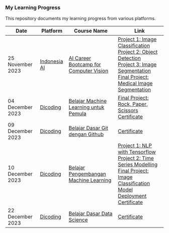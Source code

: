 ### My Learning Progress
This repository documents my learning progress from various platforms.

|Date|Platform|Course Name|Link|
|-|-|-|-|
|25 November 2023|[Indonesia AI](https://aiforindonesia.org)|[AI Career Bootcamp for Computer Vision](https://aiforindonesia.org/bootcamp-computer-vision)|[Project 1: Image Classification](https://github.com/mhihsan/gender-classification)<br>[Project 2: Object Detection](https://github.com/mhihsan/person-detection)<br>[Project 3: Image Segmentation](https://github.com/mhihsan/cityscapes-segmentation)<br>[Final Project: Medical Image Segmentation]()<br>|
|04 December 2023|[Dicoding](www.dicoding.com)|[Belajar Machine Learning untuk Pemula](https://www.dicoding.com/academies/184)|[Final Project: Rock, Paper, Scissors](https://github.com/mhihsan/Dicoding/tree/master/belajar-machine-learning-untuk-pemula/rock-paper-scissors-classification.ipynb)<br>[Certificate](https://www.dicoding.com/certificates/L4PQQMN22PO1)|
|09 December 2023|[Dicoding](www.dicoding.com)|[Belajar Dasar Git dengan Github](https://www.dicoding.com/academies/184)|[Certificate](https://www.dicoding.com/certificates/QLZ941W17P5D)|
|10 December 2023|[Dicoding](www.dicoding.com)|[Belajar Pengembangan Machine Learning](https://www.dicoding.com/academies/185)|[Project 1: NLP with Tensorflow](https://github.com/mhihsan/Dicoding/tree/master/belajar-pengembangan-machine-learning/Project_1_NLP_dengan_Tensorflow.ipynb)<br>[Project 2: Time Series Modelling](https://github.com/mhihsan/Dicoding/blob/master/belajar-pengembangan-machine-learning/Project_2_Membuat_Model_Machine_Learning_dengan_Data_Time_Series.ipynb)<br>[Final Project: Image Classification Model Deployment](https://github.com/mhihsan/Dicoding/blob/master/belajar-pengembangan-machine-learning/Final_Project_Image_Classification_Model_Deployment.ipynb)<br>[Certificate](https://www.dicoding.com/certificates/53XEYWV6KPRN)|
|22 December 2023|[Dicoding](www.dicoding.com)|[Belajar Dasar Data Science](https://www.dicoding.com/academies/615)|[Certificate](https://www.dicoding.com/certificates/N9ZOO6YLDZG5)|
